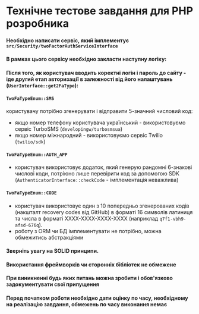 # Технічне тестове завдання для PHP розробника

#### Необхідно написати сервіс, який імплементує `src/Security/twoFactorAuthServiceInterface`
#### В рамках цього сервісу необхідно закласти наступну логіку:

#### Після того, як користувач вводить коректні логін і пароль до сайту - іде другий етап авторизації в залежності від його налаштувань (`UserInterface::get2FaType`):
#### `TwoFaTypeEnum::SMS`
користувачу потрібно згенерувати і відправити 5-значний числовий код: 
- якщо номер телефону користувача український - використовуємо сервіс TurboSMS (`developingw/turbosmsua`)
- якщо номер міжнародний - використовуємо сервіс Twilio (`twilio/sdk`)

####  `TwoFaTypeEnum::AUTH_APP`
- користувач використовує додаток, який генерую рандомні 6-знакові числові коди, потріюно лише перевірити код за допомогою SDK (`AuthenticatorInterface::checkCode` - імплементація неважлива)

####  `TwoFaTypeEnum::CODE`
- користувач використовує один з 10 попередньо згенерованих кодів (накшталт recovery codes від GitHub) в форматі 16 символів латиниця та числа в форматі ХХХХ-ХХХХ-ХХХХ-ХХХХ (наприклад `q7f1-vbh9-afsd-676q`).
- роботу з ORM чи БД імплементувати не потрібно, можна обмежитись абстракціями

#### Зверніть увагу на SOLID принципи. 
#### Використання фреймворків чи сторонніх бібліотек не обмежене
#### При виникненні будь яких питань можна зробити і обов'язково задокументувати свої припущення
#### Перед початком роботи необхідно дати оцінку по часу, необхідному на реалізацію завдання, обмежень по часу виконання немає
